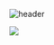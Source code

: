 ![header](https://capsule-render.vercel.app/api?type=waving&color=auto&height=300&section=header&text=JinSeon's%20Code&fontSize=70)

<img src="https://img.shields.io/badge/Java-white?style=flat&logo=Java&logoColor=007396"/>



